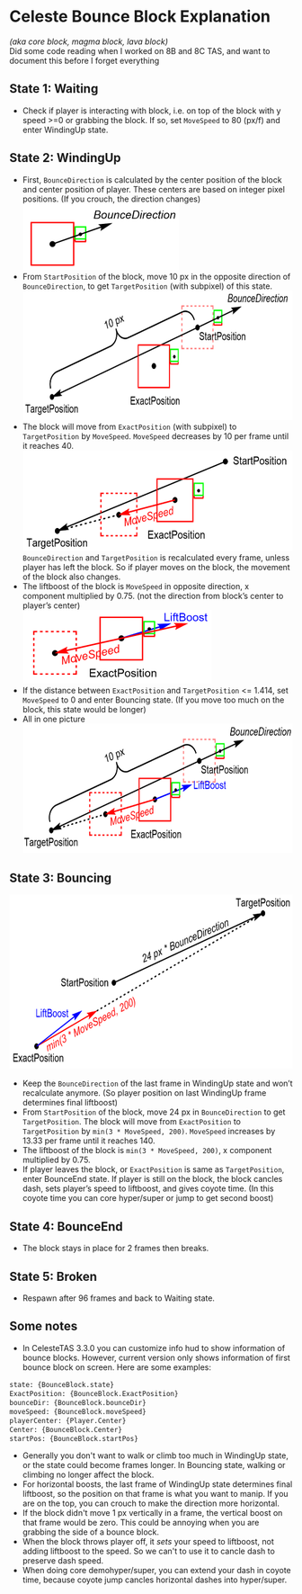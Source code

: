 # Celeste Bounce Block Explanation<br>
*(aka core block, magma block, lava block)*<br>
Did some code reading when I worked on 8B and 8C TAS, and want to document this before I forget everything<br>
## State 1: Waiting<br>
* Check if player is interacting with block, i.e. on top of the block with y speed >=0 or grabbing the block. If so, set `MoveSpeed` to 80 (px/f) and enter WindingUp state.<br>
## State 2: WindingUp<br>
* First, `BounceDirection` is calculated by the center position of the block and center position of player. These centers are based on integer pixel positions. (If you crouch, the direction changes)<br>
<img src="https://github.com/lnf-24/BounceBlockExplanation/blob/main/Images/1.png" height="118" ><br>
* From `StartPosition` of the block, move 10 px in the opposite direction of `BounceDirection`, to get `TargetPosition` (with subpixel) of this state.<br>
<img src="https://github.com/lnf-24/BounceBlockExplanation/blob/main/Images/2.png" height="230" ><br>
* The block will move from `ExactPosition` (with subpixel) to `TargetPosition` by `MoveSpeed`. `MoveSpeed` decreases by 10 per frame until it reaches 40.<br>
<img src="https://github.com/lnf-24/BounceBlockExplanation/blob/main/Images/3.png" height="179" ><br>
`BounceDirection` and `TargetPosition` is recalculated every frame, unless player has left the block. So if player moves on the block, the movement of the block also changes.<br>
* The liftboost of the block is `MoveSpeed` in opposite direction, x component multiplied by 0.75. (not the direction from block’s center to player’s center)<br>
<img src="https://github.com/lnf-24/BounceBlockExplanation/blob/main/Images/4.png" height="131" ><br>
* If the distance between `ExactPosition` and `TargetPosition` <= 1.414, set `MoveSpeed` to 0 and enter Bouncing state. (If you move too much on the block, this state would be longer)<br>
* All in one picture<br>
<img src="https://github.com/lnf-24/BounceBlockExplanation/blob/main/Images/5.png" height="230" ><br>
## State 3: Bouncing<br>
<img src="https://github.com/lnf-24/BounceBlockExplanation/blob/main/Images/6.png" height="310" ><br>
* Keep the `BounceDirection` of the last frame in WindingUp state and won’t recalculate anymore. (So player position on last WindingUp frame determines final liftboost)<br>
* From `StartPosition` of the block, move 24 px in `BounceDirection` to get `TargetPosition`. The block will move from `ExactPosition` to `TargetPosition` by `min(3 * MoveSpeed, 200)`. `MoveSpeed` increases by 13.33 per frame until it reaches 140.<br>
* The liftboost of the block is `min(3 * MoveSpeed, 200)`, x component multiplied by 0.75.<br>
* If player leaves the block, or `ExactPosition` is same as `TargetPosition`, enter BounceEnd state. If player is still on the block, the block cancles dash, sets player’s speed to liftboost, and gives coyote time. (In this coyote time you can core hyper/super or jump to get second boost)<br>
## State 4: BounceEnd<br>
* The block stays in place for 2 frames then breaks.<br>
## State 5: Broken<br>
* Respawn after 96 frames and back to Waiting state.<br>
## Some notes<br>
* In CelesteTAS 3.3.0 you can customize info hud to show information of bounce blocks. However, current version only shows information of first bounce block on screen. Here are some examples:<br>
```
state: {BounceBlock.state}
ExactPosition: {BounceBlock.ExactPosition}
bounceDir: {BounceBlock.bounceDir}
moveSpeed: {BounceBlock.moveSpeed}
playerCenter: {Player.Center}
Center: {BounceBlock.Center}
startPos: {BounceBlock.startPos}
```
* Generally you don't want to walk or climb too much in WindingUp state, or the state could become frames longer. In Bouncing state, walking or climbing no longer affect the block.<br>
* For horizontal boosts, the last frame of WindingUp state determines final liftboost, so the position on that frame is what you want to manip. If you are on the top, you can crouch to make the direction more horizontal.<br>
* If the block didn't move 1 px vertically in a frame, the vertical boost on that frame would be zero. This could be annoying when you are grabbing the side of a bounce block.<br>
* When the block throws player off, it *sets* your speed to liftboost, not adding liftboost to the speed. So we can't to use it to cancle dash to preserve dash speed.<br>
* When doing core demohyper/super, you can extend your dash in coyote time, because coyote jump cancles horizontal dashes into hyper/super.<br>
